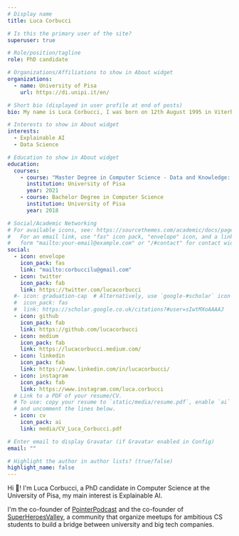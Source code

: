 ```yaml
---
# Display name
title: Luca Corbucci

# Is this the primary user of the site?
superuser: true

# Role/position/tagline
role: PhD candidate

# Organizations/Affiliations to show in About widget
organizations:
  - name: University of Pisa
    url: https://di.unipi.it/en/

# Short bio (displayed in user profile at end of posts)
bio: My name is Luca Corbucci, I was born on 12th August 1995 in Viterbo. I’m a PhD candidate in Computer Science at the University of Pisa.

# Interests to show in About widget
interests:
  - Explainable AI
  - Data Science

# Education to show in About widget
education:
  courses:
    - course: "Master Degree in Computer Science - Data and Knowledge: Science and Technologies curriculum"
      institution: University of Pisa
      year: 2021
    - course: Bachelor Degree in Computer Science
      institution: University of Pisa
      year: 2018

# Social/Academic Networking
# For available icons, see: https://sourcethemes.com/academic/docs/page-builder/#icons
#   For an email link, use "fas" icon pack, "envelope" icon, and a link in the
#   form "mailto:your-email@example.com" or "/#contact" for contact widget.
social:
  - icon: envelope
    icon_pack: fas
    link: "mailto:corbuccilu@gmail.com"
  - icon: twitter
    icon_pack: fab
    link: https://twitter.com/lucacorbucci
  #- icon: graduation-cap  # Alternatively, use `google-#scholar` icon from `ai` icon pack
  #  icon_pack: fas
  #  link: https://scholar.google.co.uk/citations?#user=sIwtMXoAAAAJ
  - icon: github
    icon_pack: fab
    link: https://github.com/lucacorbucci
  - icon: medium
    icon_pack: fab
    link: https://lucacorbucci.medium.com/
  - icon: linkedin
    icon_pack: fab
    link: https://www.linkedin.com/in/lucacorbucci/
  - icon: instagram
    icon_pack: fab
    link: https://www.instagram.com/luca.corbucci
  # Link to a PDF of your resume/CV.
  # To use: copy your resume to `static/media/resume.pdf`, enable `ai` icons in `params.toml`,
  # and uncomment the lines below.
  - icon: cv
    icon_pack: ai
    link: media/CV_Luca_Corbucci.pdf

# Enter email to display Gravatar (if Gravatar enabled in Config)
email: ""

# Highlight the author in author lists? (true/false)
highlight_name: false
---
```


Hi 👋! I'm Luca Corbucci, a PhD candidate in Computer Science at the University of Pisa, my main interest is Explainable AI.

I'm the co-founder of [PointerPodcast](https://pointerpodcast.it/) and the co-founder of [SuperHeroesValley](https://www.superheroesvalley.fun/), a community that organize meetups for ambitious CS students to build a bridge between university and big tech companies.

<!---{{< icon name="download" pack="fas" >}} Download my {{< staticref "media/demo_resume.pdf" "newtab" >}}resumé{{< /staticref >}}--->
